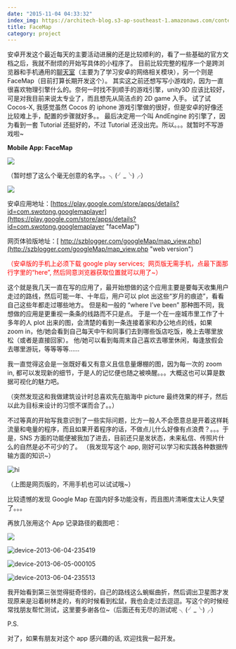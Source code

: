 ```yaml
---
date: "2015-11-04 04:33:32"
index_img: https://architech-blog.s3-ap-southeast-1.amazonaws.com/content/images/uploads/2013/06/device-2013-06-04-235513.png
title: FaceMap
category: project
---
```


安卓开发这个最近每天的主要活动进展的还是比较顺利的，看了一些基础的官方文档之后，我就不耐烦的开始写具体的小程序了。 目前比较完整的程序一个是跨浏览器和手机通用的[聊天室](https://play.google.com/store/apps/details?id=com.swotong.simplechat)（主要为了学习安卓的网络相关模块），另一个则是 FaceMap（目前打算长期开发这个）。 其实这之前还想写写小游戏的，因为一直很喜欢物理引擎什么的。奈何一时找不到顺手的游戏引擎，unity3D 应该比较好，可是对我目前来说太专业了，而且想先从简洁点的 2D game 入手。 试了试 Cocos-X, 我感觉虽然 Cocos 的 iphone 游戏引擎做的很好，但是安卓的好像还比较难上手，配置的步骤就好多。。 最后决定用一个叫 AndEngine 的引擎了，因为看到一套 Tutorial 还挺好的，不过 Tutorial 还没出完。所以。。。就暂时不写游戏啦~

**Mobile App: FaceMap**

![](https://architech-blog.s3-ap-southeast-1.amazonaws.com/content/images/uploads/2013/06/unnamed-2.png)

（暂时想了这么个毫无创意的名字。。╮(╯_╰)╭）

![](https://architech-blog.s3-ap-southeast-1.amazonaws.com/content/images/uploads/2013/06/Screen-Shot-2013-06-09-at-12.44.48-AM.png)

安卓应用地址：[https://play.google.com/store/apps/details?id=com.swotong.googlemaplayer](https://play.google.com/store/apps/details?id=com.swotong.googlemaplayer "faceMap")

网页体验版地址：[ http://szblogger.com/googleMap/map_view.php](http://szblogger.com/googleMap/map_view.php "web version")

<span style="color: #ff0000;">（安卓版的手机上必须下载 google play services;  网页版无需手机，点最下面那行字里的“here”, 然后同意浏览器获取位置就可以用了~）</span>

这个就是我几天一直在写的应用了，最开始想做的这个应用主要是要每天收集用户走过的路线，然后可能一年、十年后，用户可以 plot 出这些“岁月的痕迹”，看看自己这些年都走过哪些地方。 但是和一般的 “where I’ve been” 那种图不同，我想做的应用是更重视一条条的线路而不只是点。 于是一个在一座城市里工作了十多年的人 plot 出来的图，会清楚的看到一条连接着家和办公地点的线，如果 zoom in，他/她会看到自己每天中午和同事们去到哪些饭店吃饭，晚上去哪里放松（或者是直接回家）。 他/她可以看到每周末自己喜欢去哪里休闲，每逢放假会去哪里游玩，等等等等……

我一直觉得这会是一张既好看又有意义且信息量爆棚的图，因为每一次的 zoom in, 都可以发现新的细节，于是人的记忆便也随之被唤醒。。。大概这也可以算是数据可视化的魅力吧。

（突然发现这和我做建筑设计时总喜欢先在脑海中 picture 最终效果的样子，然后以此为目标来设计的习惯不谋而合了。。）

不过等真的开始写我意识到了一些实际问题，比方一般人不会愿意总是开着这样耗流量和电量的程序，而且如果开着程序的话，不做点儿什么好像有点浪费？。。。于是，SNS 方面的功能便被我加了进去，目前还只是发状态，未来私信、传照片什么的自然是必不可少的了。 （我发现写这个 app, 刚好可以学习和实践各种数据传输方面的知识~）

![hi](https://architech-blog.s3-ap-southeast-1.amazonaws.com/content/images/uploads/2013/06/Screen-Shot-2013-06-08-at-4.28.37-AM.png)

（上图是网页版的，不用手机也可以试试哦~）

比较遗憾的发现 Google Map 在国内好多功能没有，而且图片清晰度太让人失望了。。。

再放几张用这个 App 记录路径的截图吧：

![](https://architech-blog.s3-ap-southeast-1.amazonaws.com/content/images/uploads/2013/06/device-2013-06-04-235357.png)

![device-2013-06-04-235419](https://architech-blog.s3-ap-southeast-1.amazonaws.com/content/images/uploads/2013/06/device-2013-06-04-235419.png)

![device-2013-06-05-000105](https://architech-blog.s3-ap-southeast-1.amazonaws.com/content/images/uploads/2013/06/device-2013-06-05-000105.png)

![device-2013-06-04-235513](https://architech-blog.s3-ap-southeast-1.amazonaws.com/content/images/uploads/2013/06/device-2013-06-04-235513.png)

我开始看到第三张觉得挺奇怪的，自己的路线这么蜿蜒曲折，然后调出卫星图才发现原来是沿着树林走的，有的时候看到松鼠，我也会走过去逗逗。写这个的时候经常找朋友帮忙测试，这里要多谢各位~（后面还有无尽的测试呢 ╮(╯_╰)╭）

P.S.

对了，如果有朋友对这个 app 感兴趣的话, 欢迎找我一起开发。
